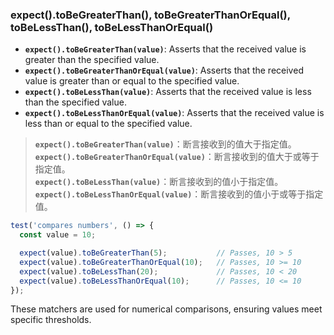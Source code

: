 ### expect().toBeGreaterThan(), toBeGreaterThanOrEqual(), toBeLessThan(), toBeLessThanOrEqual()

- **`expect().toBeGreaterThan(value)`**: Asserts that the received value is greater than the specified value.
- **`expect().toBeGreaterThanOrEqual(value)`**: Asserts that the received value is greater than or equal to the specified value.
- **`expect().toBeLessThan(value)`**: Asserts that the received value is less than the specified value.
- **`expect().toBeLessThanOrEqual(value)`**: Asserts that the received value is less than or equal to the specified value.

> **`expect().toBeGreaterThan(value)`**：断言接收到的值大于指定值。  
> **`expect().toBeGreaterThanOrEqual(value)`**：断言接收到的值大于或等于指定值。  
> **`expect().toBeLessThan(value)`**：断言接收到的值小于指定值。  
> **`expect().toBeLessThanOrEqual(value)`**：断言接收到的值小于或等于指定值。

```js
test('compares numbers', () => {
  const value = 10;

  expect(value).toBeGreaterThan(5);           // Passes, 10 > 5
  expect(value).toBeGreaterThanOrEqual(10);   // Passes, 10 >= 10
  expect(value).toBeLessThan(20);             // Passes, 10 < 20
  expect(value).toBeLessThanOrEqual(10);      // Passes, 10 <= 10
});
```

These matchers are used for numerical comparisons, ensuring values meet specific thresholds.